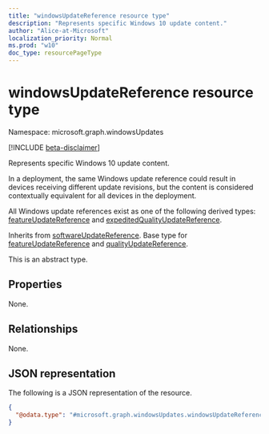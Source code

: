 ```yaml
---
title: "windowsUpdateReference resource type"
description: "Represents specific Windows 10 update content."
author: "Alice-at-Microsoft"
localization_priority: Normal
ms.prod: "w10"
doc_type: resourcePageType
---
```


# windowsUpdateReference resource type

Namespace: microsoft.graph.windowsUpdates

[!INCLUDE [beta-disclaimer](../../includes/beta-disclaimer.md)]

Represents specific Windows 10 update content.

In a deployment, the same Windows update reference could result in devices receiving different update revisions, but the content is considered contextually equivalent for all devices in the deployment.

All Windows update references exist as one of the following derived types: [featureUpdateReference](../resources/windowsupdates-featureupdatereference.md) and [expeditedQualityUpdateReference](../resources/windowsupdates-expeditedqualityupdatereference.md).

Inherits from [softwareUpdateReference](../resources/windowsupdates-softwareupdatereference.md). Base type for [featureUpdateReference](../resources/windowsupdates-featureupdatereference.md) and [qualityUpdateReference](../resources/windowsupdates-qualityupdatereference.md).

This is an abstract type.

## Properties
None.

## Relationships
None.

## JSON representation
The following is a JSON representation of the resource.
<!-- {
  "blockType": "resource",
  "@odata.type": "microsoft.graph.windowsUpdates.windowsUpdateReference"
}
-->
``` json
{
  "@odata.type": "#microsoft.graph.windowsUpdates.windowsUpdateReference"
}
```

